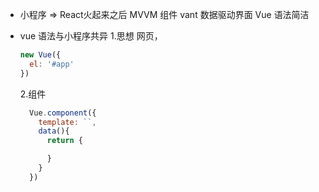 - 小程序 => React火起来之后
  MVVM 组件 vant
  数据驱动界面
  Vue 语法简洁

- vue 语法与小程序共异
  1.思想
    网页，
    ```javascript
    new Vue({
      el: '#app'
    })
    ```
  2.组件
  ```javascript
    Vue.component({
      template: ``,
      data(){
        return {

        }
      }
    })
  ```